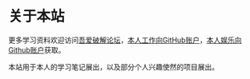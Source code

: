 # 关于本站


更多学习资料欢迎访问[吾爱破解论坛](https://www.52pojie.cn/)，[本人工作向GitHub账户](https://github.com/spiritysdx?tab=stars)，[本人娱乐向Github账户](https://github.com/spiritLHLS)获取。

本站用于本人的学习笔记展出，以及部分个人兴趣使然的项目展出。
